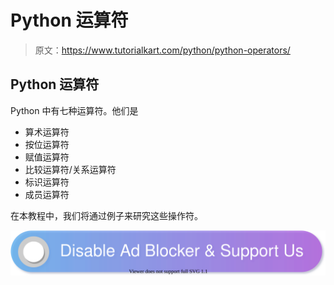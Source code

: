 # Python 运算符

> 原文：<https://www.tutorialkart.com/python/python-operators/>

## Python 运算符

Python 中有七种运算符。他们是

*   算术运算符
*   按位运算符
*   赋值运算符
*   比较运算符/关系运算符
*   标识运算符
*   成员运算符

在本教程中，我们将通过例子来研究这些操作符。

[![](img/925da31b32d6bc3827932f6c8afb11bb.png)](https://www.tutorialkart.com/)